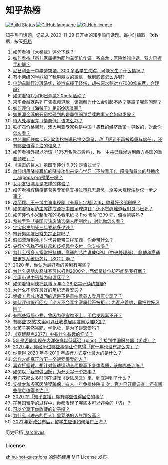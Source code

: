 # 知乎热榜
[![Build Status](https://github.com/ToWeLong/zhihu-hot-questions/workflows/CI/badge.svg)](https://github.com/ToWeLong/zhihu-hot-questions/actions)
[![GitHub language](https://img.shields.io/badge/language-golang-orange.svg)](https://golang.org/)
[![GitHub license](https://img.shields.io/github/license/ToWeLong/zhihu-hot-questions)](https://github.com/ToWeLong/zhihu-hot-questions/blob/main/LICENSE)

知乎热门话题，记录从 2020-11-29 日开始的知乎热门话题。每小时抓取一次数据，按天[归档](./archives)

<!-- BEGIN -->

1. [如何看待《大秦赋》评分下跌？](https://www.zhihu.com/question/434858623)
1. [如何看待「患儿家属拒为网约车司机作证」系乌龙：医院给错电话，双方已握手和解？](https://www.zhihu.com/question/434960669)
1. [尼日利亚一中学遭突袭，300 多名学生失踪，可能发生了什么情况？](https://www.zhihu.com/question/434745768)
1. [有小两级的学妹加了我男朋友的微信，我到底该怎么办呀?](https://www.zhihu.com/question/420446780)
1. [电动车骑行过斑马线，被汽车撞了轻伤，却被要求赔对方7000修车费，合理吗?](https://www.zhihu.com/question/434689655)
1. [如何看待12月16日鸿蒙2.0beta活动？](https://www.zhihu.com/question/433690121)
1. [京东金融就系列广告视频道歉，该视频为什么会引起不适？暴露了哪些问题？](https://www.zhihu.com/question/434812647)
1. [如何评价《海贼王》第999话漫画？](https://www.zhihu.com/question/435001329)
1. [如果潘金莲的开窗棍砸到的是郭德纲那后续故事又会如何发展？](https://www.zhihu.com/question/434665076)
1. [待人处事很差（情商低）该怎么办？](https://www.zhihu.com/question/309657789)
1. [铁矿石价格飙升，澳大利亚专家称是中国「愚蠢的经济政策」导致的，对此你怎么看？](https://www.zhihu.com/question/434969935)
1. [中芯国际联席 CEO 梁孟松被曝已提交辞呈，称「感到不再被尊重与信任」，还有哪些值得关注的信息？](https://www.zhihu.com/question/435048793)
1. [如何看待外媒以所谓「195万名党员资料」，称「中共已经渗透到西方各国的重要领域」？](https://www.zhihu.com/question/434937513)
1. [《进击的巨人》第四季评分 9.9分 是否过誉？](https://www.zhihu.com/question/433832329)
1. [单纯想用降噪耳机的降噪功能来专心学习（不放音乐），降噪和戴久的舒适度上airpods pro是第一吗？](https://www.zhihu.com/question/419647605)
1. [女朋友很漂亮是怎样的体验？](https://www.zhihu.com/question/28560777)
1. [如何看待辉瑞疫苗获美专家组支持过审几无悬念，全美大规模注射仅一步之遥？](https://www.zhihu.com/question/434360924)
1. [赵丽颖、王一博主演电视剧《有翡》定档12.16，你看好这部剧吗？](https://www.zhihu.com/question/434961246)
1. [如何看待足协主席陈戌源批中国足球烧钱：还不觉醒难道我们良心已死？](https://www.zhihu.com/question/434913230)
1. [如何评价小米新发布的多看电纸书 Pro 售价 1299 元，值得购买吗？](https://www.zhihu.com/question/434910059)
1. [希拉里称「美国应该废除选举人团制度」，对此你怎么看？](https://www.zhihu.com/question/434965802)
1. [宝宝出生的头三年要花多少钱？](https://www.zhihu.com/question/357449045)
1. [审计男朋友日常失踪正常吗？](https://www.zhihu.com/question/433758023)
1. [假如流落到冰川时代只能带三样东西，你会带什么？](https://www.zhihu.com/question/434981946)
1. [央行公告称不得排斥和歧视现金支付，你支持吗？](https://www.zhihu.com/question/434960613)
1. [为什么很多人常常把麒麟，高通的芯片说成CPU（中央处理器），麒麟和高通应该是系统级芯片（SOC）啊？](https://www.zhihu.com/question/308569054)
1. [2020 年，你认为最好看的美剧有哪些？](https://www.zhihu.com/question/433710195)
1. [为什么男朋友巅峰赛可以打到2000分，而低星排位却不能带我打赢？](https://www.zhihu.com/question/427402990)
1. [金庸小说中丐帮为何没落了？](https://www.zhihu.com/question/336208753)
1. [如何看待阿德托昆博 5 年 2.28 亿美元续约雄鹿?](https://www.zhihu.com/question/435038884)
1. [为什么不能在最好的年纪选择安逸？](https://www.zhihu.com/question/433551479)
1. [嫦娥五号成功返回的话是不是意味着载人登月可实现了？](https://www.zhihu.com/question/431876088)
1. [如何评价银行回应「老人不会写字家属代签被拒」：为客户着想，需把控好风险？](https://www.zhihu.com/question/434956427)
1. [有哪些家居小物，曾因为便宜瞧不上，用后发现离不开？](https://www.zhihu.com/question/428487902)
1. [有哪些‘憨憨’文案可以让我稳居朋友圈沙雕C位？](https://www.zhihu.com/question/430073431)
1. [女孩子突然减肥，学化妆，是为了谈恋爱吗？](https://www.zhihu.com/question/399006202)
1. [《赛博朋克2077》中有什么有趣的细节？](https://www.zhihu.com/question/434499389)
1. [5G 是否能实现在大洋彼岸以低延迟（ping）连接到中国服务器（游戏）？](https://www.zhihu.com/question/315994376)
1. [2020 年，你经历过哪些事情让你觉得「这一年也没有那么差」？](https://www.zhihu.com/question/433736715)
1. [你觉得 2020 年与 2010 年旅行方式变化最大的是什么？](https://www.zhihu.com/question/434783777)
1. [怎样才能真正放下一个很爱很爱的人？](https://www.zhihu.com/question/426286068)
1. [喜欢打篮球，想针对篮球运动全面提高下身体素质，该做哪些训练？](https://www.zhihu.com/question/268215557)
1. [如何以「我想做回妖」为开头写一个故事？](https://www.zhihu.com/question/422324019)
1. [我们花那么多时间在游戏《欧陆风云》里，到底得到了什么？](https://www.zhihu.com/question/432099948)
1. [安徽太和多家医院疑骗保，有人一年免费住院 9 次，官方已开展调查，还有哪些信息值得关注 ？](https://www.zhihu.com/question/434800213)
1. [2020 在「知乎直播」你有哪些值得回忆的事？](https://www.zhihu.com/question/434927755)
1. [在英国留学的过程中，你都发现了哪些本可以避免的「坑」？](https://www.zhihu.com/question/360353175)
1. [可以分享下你收藏的句子吗？](https://www.zhihu.com/question/431825336)
1. [为什么《进击的巨人》里莱纳的人气那么高？](https://www.zhihu.com/question/433806648)
1. [2021 年新政公布后，留学生应该如何落户上海？](https://www.zhihu.com/question/434210661)

<!-- END -->

历史归档 [./archives](./archives)


### License
[zhihu-hot-questions](https://github.com/towelong/zhihu-hot-questions) 的源码使用 MIT License 发布。